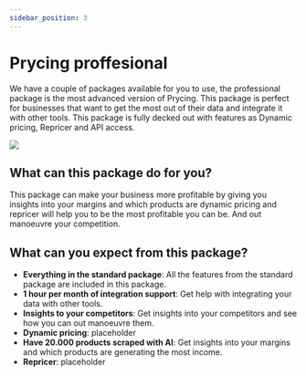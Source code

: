 ```yaml
---
sidebar_position: 3
---
```


# Prycing proffesional

We have a couple of packages available for you to use, the professional package is the most advanced version of Prycing.
This package is perfect for businesses that want to get the most out of their data and integrate it with other tools.
This package is fully decked out with features as Dynamic pricing, Repricer and API access.

![](/img/proffesional.png)

## What can this package do for you?

This package can make your business more profitable by giving you insights into your margins and which products are
dynamic pricing and repricer will help you to be the most profitable you can be. And out manoeuvre your competition.

## What can you expect from this package?

- **Everything in the standard package**: All the features from the standard package are included in this package.
- **1 hour per month of integration support**: Get help with integrating your data with other tools.
- **Insights to your competitors**: Get insights into your competitors and see how you can out manoeuvre them.
- **Dynamic pricing**: placeholder
- **Have 20.000 products scraped with AI**: Get insights into your margins and which products are generating the most income.
- **Repricer**: placeholder
